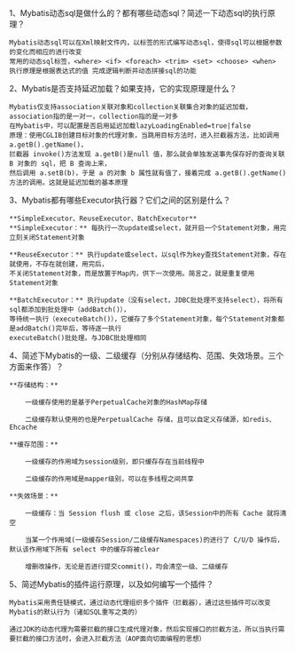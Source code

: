 1、Mybatis动态sql是做什么的？都有哪些动态sql？简述一下动态sql的执行原理？

    Mybatis动态sql可以在Xml映射文件内，以标签的形式编写动态sql，使得sql可以根据参数的变化而相应的进行改变
    常用的动态sql标签，<where> <if> <foreach> <trim> <set> <choose> <when>
    执行原理是根据表达式的值 完成逻辑判断并动态拼接sql的功能

2、Mybatis是否支持延迟加载？如果支持，它的实现原理是什么？

    Mybatis仅支持association关联对象和collection关联集合对象的延迟加载，association指的是一对一，collection指的是一对多
    在Mybatis中，可以配置是否启用延迟加载lazyLoadingEnabled=true|false
    原理：使用CGLIB创建目标对象的代理对象，当跳用目标方法时，进入拦截器方法，比如调用 a.getB().getName()，
    拦截器 invoke()方法发现 a.getB()是null 值，那么就会单独发送事先保存好的查询关联 B 对象的 sql，把 B 查询上来，
    然后调用 a.setB(b)，于是 a 的对象 b 属性就有值了，接着完成 a.getB().getName()方法的调用。这就是延迟加载的基本原理
    
3、Mybatis都有哪些Executor执行器？它们之间的区别是什么？

    **SimpleExecutor、ReuseExecutor、BatchExecutor**
    **SimpleExecutor：** 每执行一次update或select，就开启一个Statement对象，用完立刻关闭Statement对象
    
    **ReuseExecutor：** 执行update或select，以sql作为key查找Statement对象，存在就使用，不存在就创建，用完后，
    不关闭Statement对象，而是放置于Map内，供下一次使用。简言之，就是重复使用Statement对象
    
    **BatchExecutor：** 执行update（没有select，JDBC批处理不支持select），将所有sql都添加到批处理中（addBatch()），
    等待统一执行（executeBatch()），它缓存了多个Statement对象，每个Statement对象都是addBatch()完毕后，等待逐一执行
    executeBatch()批处理。与JDBC批处理相同
  
4、简述下Mybatis的一级、二级缓存（分别从存储结构、范围、失效场景。三个方面来作答）？

    **存储结构：**
    
        一级缓存使用的是基于PerpetualCache对象的HashMap存储
        
        二级缓存默认使用的也是PerpetualCache 存储，且可以自定义存储源，如redis、Ehcache
        
    **缓存范围：**
    
        一级缓存的作用域为session级别，即只缓存存在当前线程中
        
        二级缓存的作用域是mapper级别，可以在多线程之间共享
        
    **失效场景：**

        一级缓存：当 Session flush 或 close 之后，该Session中的所有 Cache 就将清空
        
        当某一个作用域(一级缓存Session/二级缓存Namespaces)的进行了 C/U/D 操作后，默认该作用域下所有 select 中的缓存将被clear
        
        增删改操作，无论是否进行提交commit()，均会清空一级、二级缓存
        
5、简述Mybatis的插件运行原理，以及如何编写一个插件？

    Mybatis采用责任链模式，通过动态代理组织多个插件（拦截器），通过这些插件可以改变Mybatis的默认行为（诸如SQL重写之类的）
    
    通过JDK的动态代理为需要拦截的接口生成代理对象，然后实现接口的拦截方法，所以当执行需要拦截的接口方法时，会进入拦截方法（AOP面向切面编程的思想）